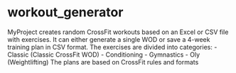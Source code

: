 # workout_generator
MyProject creates random CrossFit workouts based on an Excel or CSV file with exercises. It can either generate a single WOD or save a 4-week training plan in CSV format.  The exercises are divided into categories: - Classic (Classic CrossFit WOD) - Conditioning - Gymnastics - Oly (Weightlifting)  The plans are based on CrossFit rules and formats
